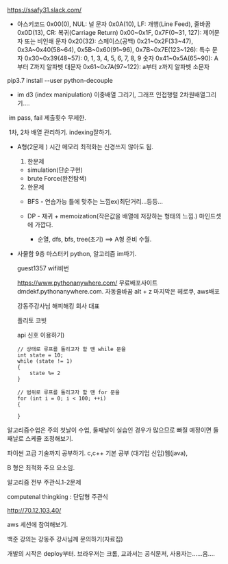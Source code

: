 https://ssafy31.slack.com/

- 아스키코드
  0x00(0), NUL: 널 문자
  0x0A(10), LF: 개행(Line Feed), 줄바꿈
  0x0D(13), CR: 복귀(Carriage Return)
  0x00~0x1F, 0x7F(0~31, 127): 제어문자 또는 비인쇄 문자
  0x20(32): 스페이스(공백)
  0x21~0x2F(33~47), 0x3A~0x40(58~64), 0x5B~0x60(91~96), 0x7B~0x7E(123~126): 특수 문자
  0x30~0x39(48~57): 0, 1, 3, 4, 5, 6, 7, 8, 9 숫자
  0x41~0x5A(65~90): A부터 Z까지 알파벳 대문자
  0x61~0x7A(97~122): a부터 z까지 알파벳 소문자

pip3.7 install --user python-decouple 

- im d3 (index manipulation)
  이중배열 그리기, 그래프 인접행렬 2차원배열그리기....

​      im pass, fail 제출횟수 무제한. 

​      1차, 2차 배열 관리하기. indexing잘하기.

- A형(2문제 ) 시간 메모리 최적화는 신경쓰지 않아도 됨.
  
  1. 한문제
  
  - simulation(단순구현)
  - brute Force(완전탐색)
  
  2. 한문제
  
  - BFS - 연습가능 틀에 맞추는 느낌ex)최단거리...등등...
  - DP - 재귀 + memoization(작은값을 배열에 저장하는 형태의 느낌.) 마인드셋에 가깝다.
  
    - 순열, dfs, bfs, tree(초기) ==> A형 준비 수월.

- 사물함 9층 마스터키
  python, 알고리즘 im따기.

  guest1357 wifi비번

  https://www.pythonanywhere.com/
  무료배포사이트
  dmdekf.pythonanywhere.com.
  자동줄바꿈 alt + z
  마지막은 헤로쿠, aws배포

  강동주강사님
  해피해킹 회사 대표

  플리토 코빗

  api 신호 이용하기)

      // 상태로 루프를 돌리고자 할 땐 while 문을
      int state = 10;
      while (state != 1)
      {
          state %= 2
      }
      
      // 범위로 루프를 돌리고자 할 땐 for 문을
      for (int i = 0; i < 100; ++i)
      {
      
      }



알고리즘수업은 주의 첫날이 수업, 둘째날이 실습인 경우가 많으므로 빠질 예정이면 둘째날로 스케쥴 조정해보기.

파이썬 고급 기술까지 공부하기. c,c++ 기본 공부 (대기업 신입)웹(java),



B 형은 최적화 주요 요소임.

알고리즘 전부 주관식.1-2문제

computenal thingking : 단답형 주관식 





http://70.12.103.40/



aws 세션에 참여해보기.

백준 강의는 강동주 강사님께 문의하기(자료집)

개발의 시작은 deploy부터. 브라우저는 크롬, 교과서는 공식문저, 사용자는......음....





